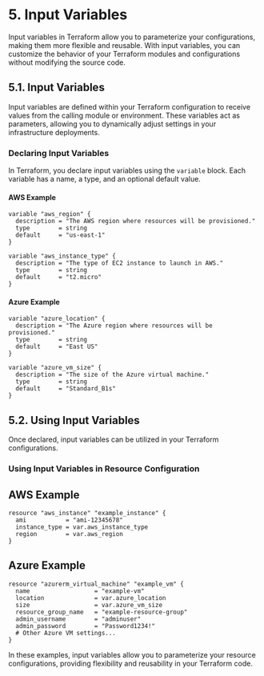 # 5. Input Variables

Input variables in Terraform allow you to parameterize your configurations, making them more flexible and reusable. With input variables, you can customize the behavior of your Terraform modules and configurations without modifying the source code.

## 5.1. Input Variables

Input variables are defined within your Terraform configuration to receive values from the calling module or environment. These variables act as parameters, allowing you to dynamically adjust settings in your infrastructure deployments.

### Declaring Input Variables

In Terraform, you declare input variables using the `variable` block. Each variable has a name, a type, and an optional default value.

#### AWS Example

```hcl
variable "aws_region" {
  description = "The AWS region where resources will be provisioned."
  type        = string
  default     = "us-east-1"
}

variable "aws_instance_type" {
  description = "The type of EC2 instance to launch in AWS."
  type        = string
  default     = "t2.micro"
}
```

#### Azure Example
```hcl
variable "azure_location" {
  description = "The Azure region where resources will be provisioned."
  type        = string
  default     = "East US"
}

variable "azure_vm_size" {
  description = "The size of the Azure virtual machine."
  type        = string
  default     = "Standard_B1s"
}
```

## 5.2. Using Input Variables

Once declared, input variables can be utilized in your Terraform configurations.

### Using Input Variables in Resource Configuration

## AWS Example

```hcl
resource "aws_instance" "example_instance" {
  ami           = "ami-12345678"
  instance_type = var.aws_instance_type
  region        = var.aws_region
}
```

## Azure Example

```hcl
resource "azurerm_virtual_machine" "example_vm" {
  name                  = "example-vm"
  location              = var.azure_location
  size                  = var.azure_vm_size
  resource_group_name   = "example-resource-group"
  admin_username        = "adminuser"
  admin_password        = "Password1234!"
  # Other Azure VM settings...
}
```

In these examples, input variables allow you to parameterize your resource configurations, providing flexibility and reusability in your Terraform code.
